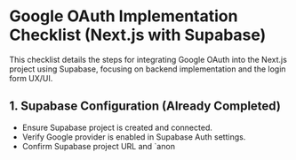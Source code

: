 # Google OAuth Implementation Checklist (Next.js with Supabase)

This checklist details the steps for integrating Google OAuth into the Next.js project using Supabase, focusing on backend implementation and the login form UX/UI.

## 1. Supabase Configuration (Already Completed)

*   Ensure Supabase project is created and connected.
*   Verify Google provider is enabled in Supabase Auth settings.
*   Confirm Supabase project URL and `anon